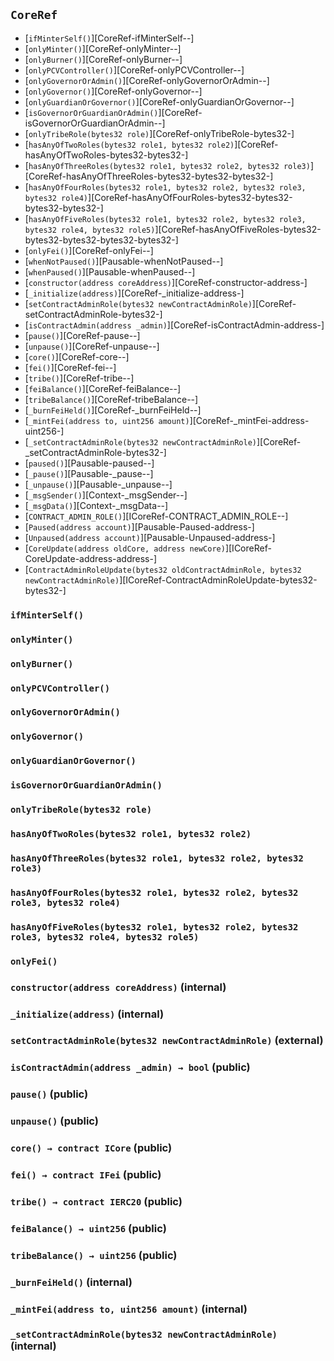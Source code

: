 ## <span id="CoreRef"></span> `CoreRef`



- [`ifMinterSelf()`][CoreRef-ifMinterSelf--]
- [`onlyMinter()`][CoreRef-onlyMinter--]
- [`onlyBurner()`][CoreRef-onlyBurner--]
- [`onlyPCVController()`][CoreRef-onlyPCVController--]
- [`onlyGovernorOrAdmin()`][CoreRef-onlyGovernorOrAdmin--]
- [`onlyGovernor()`][CoreRef-onlyGovernor--]
- [`onlyGuardianOrGovernor()`][CoreRef-onlyGuardianOrGovernor--]
- [`isGovernorOrGuardianOrAdmin()`][CoreRef-isGovernorOrGuardianOrAdmin--]
- [`onlyTribeRole(bytes32 role)`][CoreRef-onlyTribeRole-bytes32-]
- [`hasAnyOfTwoRoles(bytes32 role1, bytes32 role2)`][CoreRef-hasAnyOfTwoRoles-bytes32-bytes32-]
- [`hasAnyOfThreeRoles(bytes32 role1, bytes32 role2, bytes32 role3)`][CoreRef-hasAnyOfThreeRoles-bytes32-bytes32-bytes32-]
- [`hasAnyOfFourRoles(bytes32 role1, bytes32 role2, bytes32 role3, bytes32 role4)`][CoreRef-hasAnyOfFourRoles-bytes32-bytes32-bytes32-bytes32-]
- [`hasAnyOfFiveRoles(bytes32 role1, bytes32 role2, bytes32 role3, bytes32 role4, bytes32 role5)`][CoreRef-hasAnyOfFiveRoles-bytes32-bytes32-bytes32-bytes32-bytes32-]
- [`onlyFei()`][CoreRef-onlyFei--]
- [`whenNotPaused()`][Pausable-whenNotPaused--]
- [`whenPaused()`][Pausable-whenPaused--]
- [`constructor(address coreAddress)`][CoreRef-constructor-address-]
- [`_initialize(address)`][CoreRef-_initialize-address-]
- [`setContractAdminRole(bytes32 newContractAdminRole)`][CoreRef-setContractAdminRole-bytes32-]
- [`isContractAdmin(address _admin)`][CoreRef-isContractAdmin-address-]
- [`pause()`][CoreRef-pause--]
- [`unpause()`][CoreRef-unpause--]
- [`core()`][CoreRef-core--]
- [`fei()`][CoreRef-fei--]
- [`tribe()`][CoreRef-tribe--]
- [`feiBalance()`][CoreRef-feiBalance--]
- [`tribeBalance()`][CoreRef-tribeBalance--]
- [`_burnFeiHeld()`][CoreRef-_burnFeiHeld--]
- [`_mintFei(address to, uint256 amount)`][CoreRef-_mintFei-address-uint256-]
- [`_setContractAdminRole(bytes32 newContractAdminRole)`][CoreRef-_setContractAdminRole-bytes32-]
- [`paused()`][Pausable-paused--]
- [`_pause()`][Pausable-_pause--]
- [`_unpause()`][Pausable-_unpause--]
- [`_msgSender()`][Context-_msgSender--]
- [`_msgData()`][Context-_msgData--]
- [`CONTRACT_ADMIN_ROLE()`][ICoreRef-CONTRACT_ADMIN_ROLE--]
- [`Paused(address account)`][Pausable-Paused-address-]
- [`Unpaused(address account)`][Pausable-Unpaused-address-]
- [`CoreUpdate(address oldCore, address newCore)`][ICoreRef-CoreUpdate-address-address-]
- [`ContractAdminRoleUpdate(bytes32 oldContractAdminRole, bytes32 newContractAdminRole)`][ICoreRef-ContractAdminRoleUpdate-bytes32-bytes32-]
### <span id="CoreRef-ifMinterSelf--"></span> `ifMinterSelf()`



### <span id="CoreRef-onlyMinter--"></span> `onlyMinter()`



### <span id="CoreRef-onlyBurner--"></span> `onlyBurner()`



### <span id="CoreRef-onlyPCVController--"></span> `onlyPCVController()`



### <span id="CoreRef-onlyGovernorOrAdmin--"></span> `onlyGovernorOrAdmin()`



### <span id="CoreRef-onlyGovernor--"></span> `onlyGovernor()`



### <span id="CoreRef-onlyGuardianOrGovernor--"></span> `onlyGuardianOrGovernor()`



### <span id="CoreRef-isGovernorOrGuardianOrAdmin--"></span> `isGovernorOrGuardianOrAdmin()`



### <span id="CoreRef-onlyTribeRole-bytes32-"></span> `onlyTribeRole(bytes32 role)`



### <span id="CoreRef-hasAnyOfTwoRoles-bytes32-bytes32-"></span> `hasAnyOfTwoRoles(bytes32 role1, bytes32 role2)`



### <span id="CoreRef-hasAnyOfThreeRoles-bytes32-bytes32-bytes32-"></span> `hasAnyOfThreeRoles(bytes32 role1, bytes32 role2, bytes32 role3)`



### <span id="CoreRef-hasAnyOfFourRoles-bytes32-bytes32-bytes32-bytes32-"></span> `hasAnyOfFourRoles(bytes32 role1, bytes32 role2, bytes32 role3, bytes32 role4)`



### <span id="CoreRef-hasAnyOfFiveRoles-bytes32-bytes32-bytes32-bytes32-bytes32-"></span> `hasAnyOfFiveRoles(bytes32 role1, bytes32 role2, bytes32 role3, bytes32 role4, bytes32 role5)`



### <span id="CoreRef-onlyFei--"></span> `onlyFei()`



### <span id="CoreRef-constructor-address-"></span> `constructor(address coreAddress)` (internal)



### <span id="CoreRef-_initialize-address-"></span> `_initialize(address)` (internal)



### <span id="CoreRef-setContractAdminRole-bytes32-"></span> `setContractAdminRole(bytes32 newContractAdminRole)` (external)



### <span id="CoreRef-isContractAdmin-address-"></span> `isContractAdmin(address _admin) → bool` (public)



### <span id="CoreRef-pause--"></span> `pause()` (public)



### <span id="CoreRef-unpause--"></span> `unpause()` (public)



### <span id="CoreRef-core--"></span> `core() → contract ICore` (public)



### <span id="CoreRef-fei--"></span> `fei() → contract IFei` (public)



### <span id="CoreRef-tribe--"></span> `tribe() → contract IERC20` (public)



### <span id="CoreRef-feiBalance--"></span> `feiBalance() → uint256` (public)



### <span id="CoreRef-tribeBalance--"></span> `tribeBalance() → uint256` (public)



### <span id="CoreRef-_burnFeiHeld--"></span> `_burnFeiHeld()` (internal)



### <span id="CoreRef-_mintFei-address-uint256-"></span> `_mintFei(address to, uint256 amount)` (internal)



### <span id="CoreRef-_setContractAdminRole-bytes32-"></span> `_setContractAdminRole(bytes32 newContractAdminRole)` (internal)



